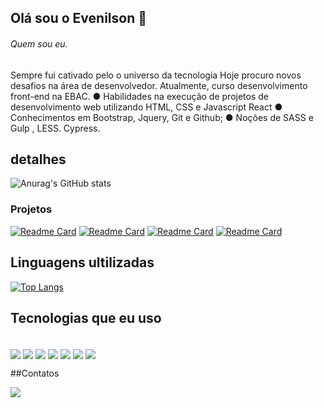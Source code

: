 ## Olá sou o Evenilson 👋
###### Quem sou eu.
Sempre fui cativado pelo o universo da tecnologia 
Hoje procuro novos desafios na área de desenvolvedor. Atualmente, curso desenvolvimento front-end na EBAC.
● Habilidades na execução de projetos de desenvolvimento web utilizando HTML, CSS e Javascript React
● Conhecimentos em Bootstrap, Jquery, Git e Github; 
● Noções de SASS e Gulp , LESS. Cypress.

## detalhes 

![Anurag's GitHub stats](https://github-readme-stats.vercel.app/api?username=evenilsonguerreiro&show_icons=true&theme=radical)

### Projetos
[![Readme Card](https://github-readme-stats.vercel.app/api/pin/?username=evenilsonguerreiro&repo=eplay)](https://github.com/YOUR_USERNAME/REPO_NAME)
[![Readme Card](https://github-readme-stats.vercel.app/api/pin/?username=evenilsonguerreiro&repo=cardapio-burger)](https://github.com/YOUR_USERNAME/REPO_NAME)
[![Readme Card](https://github-readme-stats.vercel.app/api/pin/?username=evenilsonguerreiro&repo=lista-de-contatos )](https://github.com/YOUR_USERNAME/REPO_NAME)
[![Readme Card](https://github-readme-stats.vercel.app/api/pin/?username=evenilsonguerreiro&repo=pro-list )](https://github.com/YOUR_USERNAME/REPO_NAME)

## Linguagens ultilizadas
[![Top Langs](https://github-readme-stats.vercel.app/api/top-langs/?username=evenilsonguerreiro)](https://github.com/anuraghazra/github-readme-stats)

## Tecnologias que eu uso
<div style="display:inline_block"><br>
  <img align="center" src="https://img.shields.io/badge/HTML5-E34F26?style=for-the-badge&logo=html5&logoColor=white" />
   <img align="center" src="https://img.shields.io/badge/CSS3-1572B6?style=for-the-badge&logo=css3&logoColor=white" />
   <img align="center" src="https://img.shields.io/badge/JavaScript-F7DF1E?style=for-the-badge&logo=javascript&logoColor=black" />
   <img align="center" src="https://img.shields.io/badge/Node.js-43853D?style=for-the-badge&logo=node.js&logoColor=white" />
   <img align="center" src="https://img.shields.io/badge/Bootstrap-563D7C?style=for-the-badge&logo=bootstrap&logoColor=white" />
   <img align="center" src="https://img.shields.io/badge/react%20os-0088CC?style=for-the-badge&logo=reactos&logoColor=white" />
   <img align="center" src="https://img.shields.io/badge/TypeScript-007ACC?style=for-the-badge&logo=typescript&logoColor=white" />
</div>


 ##Contatos

<div>
  <img src="https://img.shields.io/badge/LinkedIn-0077B5?style=for-the-badge&logo=https://www.linkedin.com/in/evenilson-da-silva-almeida/&logoColor=white" />
</div>
